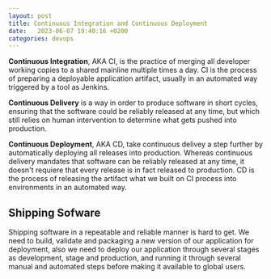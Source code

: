```yaml
---
layout: post
title: Continuous Integration and Continuous Deployment
date:   2023-06-07 19:40:16 +0200
categories: devops
---
```


**Continuous Integration**, AKA CI, is the practice of merging all developer working copies to a shared mainline multiple times a day. CI is the process of preparing a deployable application artifact, usually in an automated way triggered by a tool as Jenkins.

**Continuous Delivery** is a way in order to produce software in short cycles, ensuring that the software could be reliably released at any time, but which still relies on human intervention to determine what gets pushed into production.

**Continuous Deployment**, AKA CD, take continuous delivey a step further by automatically deploying all releases into production. Whereas continuous delivery mandates that software can be reliably released at any time, it doesn't requiere that every release is in fact released to production. CD is the process of releasing the artifact what we built on CI process into environments in an automated way.

## Shipping Sofware

Shipping software in a repeatable and reliable manner is hard to get. We need to build, validate and packaging a new version of our application for deployment, also we need to deploy our application through several stages as development, stage and production, and running it through several manual and automated steps before making it available to global users.
